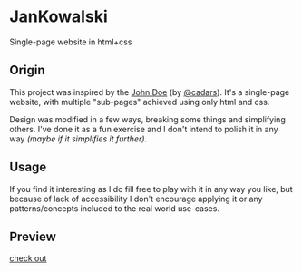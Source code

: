 # JanKowalski

Single-page website in html+css

## Origin

This project was inspired by the [John Doe](https://github.com/cadars/john-doe)
(by [@cadars](https://github.com/cadars)). It's a single-page website, with
multiple "sub-pages" achieved using only html and css.

Design was modified in a few ways, breaking some things and simplifying others.
I've done it as a fun exercise and I don't intend to polish it in any way
_(maybe if it simplifies it further)_.

## Usage

If you find it interesting as I do fill free to play with it in any way you
like, but because of lack of accessibility I don't encourage applying it or any
patterns/concepts included to the real world use-cases.

## Preview

[check out](https://kajetanjasztal.github.io/JanKowalski)
